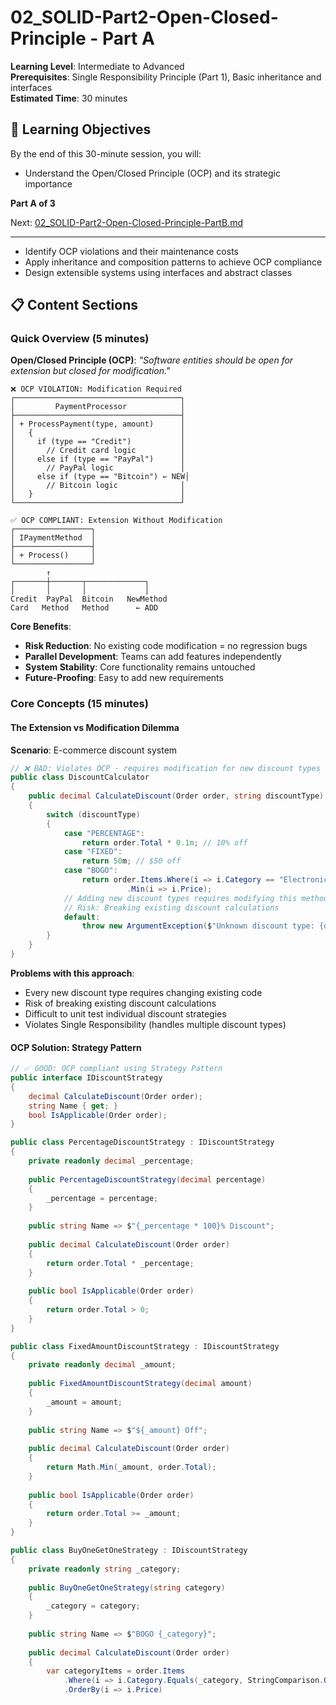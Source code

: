 # 02_SOLID-Part2-Open-Closed-Principle - Part A

**Learning Level**: Intermediate to Advanced  
**Prerequisites**: Single Responsibility Principle (Part 1), Basic inheritance and interfaces  
**Estimated Time**: 30 minutes  

## 🎯 Learning Objectives

By the end of this 30-minute session, you will:

- Understand the Open/Closed Principle (OCP) and its strategic importance

**Part A of 3**

Next: [02_SOLID-Part2-Open-Closed-Principle-PartB.md](02_SOLID-Part2-Open-Closed-Principle-PartB.md)

---

- Identify OCP violations and their maintenance costs
- Apply inheritance and composition patterns to achieve OCP compliance
- Design extensible systems using interfaces and abstract classes

## 📋 Content Sections

### Quick Overview (5 minutes)

**Open/Closed Principle (OCP)**: *"Software entities should be open for extension but closed for modification."*

```text
❌ OCP VIOLATION: Modification Required
┌─────────────────────────────────────┐
│         PaymentProcessor            │
├─────────────────────────────────────┤
│ + ProcessPayment(type, amount)      │
│   {                                 │
│     if (type == "Credit")           │
│       // Credit card logic          │
│     else if (type == "PayPal")      │
│       // PayPal logic               │
│     else if (type == "Bitcoin") ← NEW│
│       // Bitcoin logic              │
│   }                                 │
└─────────────────────────────────────┘

✅ OCP COMPLIANT: Extension Without Modification
┌─────────────────┐
│ IPaymentMethod  │
├─────────────────┤
│ + Process()     │
└─────────────────┘
        ↑
┌───────┼───────┬─────────────┐
│       │       │             │
Credit  PayPal  Bitcoin   NewMethod
Card   Method   Method      ← ADD
```

**Core Benefits**:

- **Risk Reduction**: No existing code modification = no regression bugs
- **Parallel Development**: Teams can add features independently
- **System Stability**: Core functionality remains untouched
- **Future-Proofing**: Easy to add new requirements

### Core Concepts (15 minutes)

#### The Extension vs Modification Dilemma

**Scenario**: E-commerce discount system

```csharp
// ❌ BAD: Violates OCP - requires modification for new discount types
public class DiscountCalculator
{
    public decimal CalculateDiscount(Order order, string discountType)
    {
        switch (discountType)
        {
            case "PERCENTAGE":
                return order.Total * 0.1m; // 10% off
            case "FIXED":
                return 50m; // $50 off
            case "BOGO":
                return order.Items.Where(i => i.Category == "Electronics")
                          .Min(i => i.Price);
            // Adding new discount types requires modifying this method
            // Risk: Breaking existing discount calculations
            default:
                throw new ArgumentException($"Unknown discount type: {discountType}");
        }
    }
}
```

**Problems with this approach**:

- Every new discount type requires changing existing code
- Risk of breaking existing discount calculations
- Difficult to unit test individual discount strategies
- Violates Single Responsibility (handles multiple discount types)

#### OCP Solution: Strategy Pattern

```csharp
// ✅ GOOD: OCP compliant using Strategy Pattern
public interface IDiscountStrategy
{
    decimal CalculateDiscount(Order order);
    string Name { get; }
    bool IsApplicable(Order order);
}

public class PercentageDiscountStrategy : IDiscountStrategy
{
    private readonly decimal _percentage;
    
    public PercentageDiscountStrategy(decimal percentage)
    {
        _percentage = percentage;
    }
    
    public string Name => $"{_percentage * 100}% Discount";
    
    public decimal CalculateDiscount(Order order)
    {
        return order.Total * _percentage;
    }
    
    public bool IsApplicable(Order order)
    {
        return order.Total > 0;
    }
}

public class FixedAmountDiscountStrategy : IDiscountStrategy
{
    private readonly decimal _amount;
    
    public FixedAmountDiscountStrategy(decimal amount)
    {
        _amount = amount;
    }
    
    public string Name => $"${_amount} Off";
    
    public decimal CalculateDiscount(Order order)
    {
        return Math.Min(_amount, order.Total);
    }
    
    public bool IsApplicable(Order order)
    {
        return order.Total >= _amount;
    }
}

public class BuyOneGetOneStrategy : IDiscountStrategy
{
    private readonly string _category;
    
    public BuyOneGetOneStrategy(string category)
    {
        _category = category;
    }
    
    public string Name => $"BOGO {_category}";
    
    public decimal CalculateDiscount(Order order)
    {
        var categoryItems = order.Items
            .Where(i => i.Category.Equals(_category, StringComparison.OrdinalIgnoreCase))
            .OrderBy(i => i.Price)

